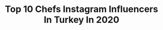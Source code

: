 ---
title: Top 10 Chefs Instagram Influencers In Turkey In 2020
description: >-
  Find top chefs Instagram influencers in Turkey in 2020. Most popular hashtags: #evdekal #delicious #food #yemek.
platform: Instagram
profiles:
  - username: "minnosrider"
    fullname: >-
      İlayda DEMİRCİ
    location: "Turkey"
    followers: 7992
    engagement: 1176
    commentsToLikes: 0.015088
    id: ck14in226g7jq0i19b5hlndfc
    verified: false
    hashtags: "#honda, #swimmer, #biker, #shark"
  - username: "sercancam_"
    fullname: >-
      Sercan Çam
    location: "Turkey"
    followers: 30789
    engagement: 316
    commentsToLikes: 0.177637
    id: ck14ldl17u51h0i19xszcp281
    verified: false
    hashtags: "#kuskus, #kumkuatre, #turp, #fermantasyon"
  - username: "rikki.roath"
    fullname: >-
      Rikki Lee Roath
    location: "Turkey"
    followers: 13721
    engagement: 1287
    commentsToLikes: 0.024773
    id: ck6u8f17zr7p70j71f2lrayp0
    verified: false
    hashtags: "#treesofinstagram, #livesimply, #maceralar, #plasticfree"
  - username: "jaleblc"
    fullname: >-
      jbalci
    location: "Turkey"
    followers: 24720
    engagement: 326
    commentsToLikes: 0.095327
    id: ck5qb7tcbk92o0i11hmc5fdqq
    verified: false
    hashtags: "#akdeniz, #cekili, #yemek, #alancha"
  - username: "aydanustkanat"
    fullname: >-
      Aydan Ustkanat
    location: "Turkey"
    followers: 112549
    engagement: 202
    commentsToLikes: 0.059036
    id: ck13483jdv6ib0i19a81vfru7
    verified: true
    hashtags: "#eniyilerikesfet, #vegetarian, #madeline, #healthyfood"
  - username: "chefeyupkemalsevinc"
    fullname: >-
      eyüp kemal sevinç
    location: "Turkey"
    followers: 62921
    engagement: 194
    commentsToLikes: 0.054140
    id: ck5q4j6uqp6yb0i111aduxa4e
    verified: true
    hashtags: "#anadolu, #elib, #acabanepi, #eksmutfakakademisi"
  - username: "hazer.amani"
    fullname: >-
      Hazer Amani
    location: "Turkey"
    followers: 292965
    engagement: 865
    commentsToLikes: 0.008577
    id: ck0vuvlehmd2e0i19677au770
    verified: true
    hashtags: "#evindekal, #evindekalt, #tbt, #welovefire"
  - username: "sefbulent"
    fullname: >-
      Bülent Barış
    location: "Turkey"
    followers: 20965
    engagement: 658
    commentsToLikes: 0.029358
    id: ck5q5boobs5oc0i11pu3bbaqx
    verified: false
    hashtags: "#gelin, #evdekal, #ulu, #dana"
  - username: "mehmet_cheff"
    fullname: >-
      Mehmet GEZEN
    location: "Turkey"
    followers: 1237955
    engagement: 492
    commentsToLikes: 0.011853
    id: ck0u6eezf1p2w0i19ne7udd25
    verified: false
    hashtags: "#mehmetchef, #trt1, #yeniy, #mu"
  - username: "chefarifakturk"
    fullname: >-
      Arif Aktürk
    location: "Turkey"
    followers: 6890
    engagement: 1372
    commentsToLikes: 0.040840
    id: ck14hyonmcswr0i19hgnhf9h9
    verified: false
    hashtags: "#palmbeach, #pasta, #turkishrphere, #turkiskebap"
---